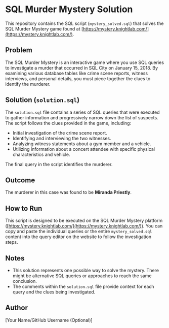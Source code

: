 # SQL Murder Mystery Solution

This repository contains the SQL script (`mystery_solved.sql`) that solves the SQL Murder Mystery game found at [https://mystery.knightlab.com/](https://mystery.knightlab.com/).

## Problem

The SQL Murder Mystery is an interactive game where you use SQL queries to investigate a murder that occurred in SQL City on January 15, 2018. By examining various database tables like crime scene reports, witness interviews, and personal details, you must piece together the clues to identify the murderer.

## Solution (`solution.sql`)

The `solution.sql` file contains a series of SQL queries that were executed to gather information and progressively narrow down the list of suspects. The script follows the clues provided in the game, including:

* Initial investigation of the crime scene report.
* Identifying and interviewing the two witnesses.
* Analyzing witness statements about a gym member and a vehicle.
* Utilizing information about a concert attendee with specific physical characteristics and vehicle.

The final query in the script identifies the murderer.

## Outcome

The murderer in this case was found to be **Miranda Priestly**.

## How to Run

This script is designed to be executed on the SQL Murder Mystery platform ([https://mystery.knightlab.com/](https://mystery.knightlab.com/)). You can copy and paste the individual queries or the entire `mystery_solved.sql` content into the query editor on the website to follow the investigation steps.

## Notes

* This solution represents one possible way to solve the mystery. There might be alternative SQL queries or approaches to reach the same conclusion.
* The comments within the `solution.sql` file provide context for each query and the clues being investigated.

## Author

[Your Name/GitHub Username (Optional)]
